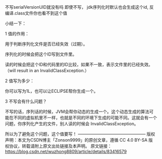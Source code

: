
不写serialVersionUID就没有吗
即使不写， jdk序列化时默认也会生成这个id, 反编译.class文件你也看不到这个值

小结一下：

1 值的作用：

用于判断序列化文件是否已经失效（过期）。

序列化的时候会把这个ID写到文件里。

读的时候会把这个ID和代码里的ID比较，如果不一致，表示文件里的已经失效。（will result in an InvalidClassException.）

2 值写为多少：

你可以写为1L，也可以让ECLIPSE帮你生成一个。

3 不写会有什么问题？

不写的话，序列话的时候，JVM会帮你动态的生成一个。这个动态生成的算法可能在不同的虚拟机里不一样，也就是不同的环境下生成的可能不同。这就会有一个问题，你序列化产生的文件，别人读的时候会 InvalidClassException。

所以为了避免这个问题，这个值要写！
                                                                                                                                                                                             ————————————————
                                                                                                                                                                                             版权声明：本文为CSDN博主「Zonson9999」的原创文章，遵循 CC 4.0 BY-SA 版权协议，转载请附上原文出处链接及本声明。
                                                                                                                                                                                             原文链接：https://blog.csdn.net/wuzhong8809/article/details/83416579